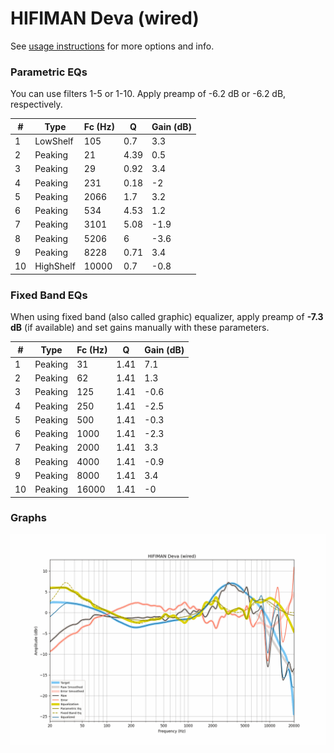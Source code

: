 # HIFIMAN Deva (wired)
See [usage instructions](https://github.com/jaakkopasanen/AutoEq#usage) for more options and info.

### Parametric EQs
You can use filters 1-5 or 1-10. Apply preamp of -6.2 dB or -6.2 dB, respectively.

|   # | Type      |   Fc (Hz) |    Q |   Gain (dB) |
|-----|-----------|-----------|------|-------------|
|   1 | LowShelf  |       105 | 0.7  |         3.3 |
|   2 | Peaking   |        21 | 4.39 |         0.5 |
|   3 | Peaking   |        29 | 0.92 |         3.4 |
|   4 | Peaking   |       231 | 0.18 |        -2   |
|   5 | Peaking   |      2066 | 1.7  |         3.2 |
|   6 | Peaking   |       534 | 4.53 |         1.2 |
|   7 | Peaking   |      3101 | 5.08 |        -1.9 |
|   8 | Peaking   |      5206 | 6    |        -3.6 |
|   9 | Peaking   |      8228 | 0.71 |         3.4 |
|  10 | HighShelf |     10000 | 0.7  |        -0.8 |

### Fixed Band EQs
When using fixed band (also called graphic) equalizer, apply preamp of **-7.3 dB** (if available) and set gains manually with these parameters.

|   # | Type    |   Fc (Hz) |    Q |   Gain (dB) |
|-----|---------|-----------|------|-------------|
|   1 | Peaking |        31 | 1.41 |         7.1 |
|   2 | Peaking |        62 | 1.41 |         1.3 |
|   3 | Peaking |       125 | 1.41 |        -0.6 |
|   4 | Peaking |       250 | 1.41 |        -2.5 |
|   5 | Peaking |       500 | 1.41 |        -0.3 |
|   6 | Peaking |      1000 | 1.41 |        -2.3 |
|   7 | Peaking |      2000 | 1.41 |         3.3 |
|   8 | Peaking |      4000 | 1.41 |        -0.9 |
|   9 | Peaking |      8000 | 1.41 |         3.4 |
|  10 | Peaking |     16000 | 1.41 |        -0   |

### Graphs
![](./HIFIMAN%20Deva%20(wired).png)
